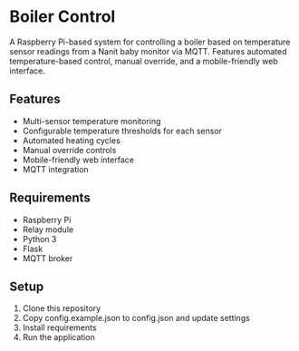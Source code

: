 # Boiler Control

A Raspberry Pi-based system for controlling a boiler based on temperature sensor readings from a Nanit baby monitor via MQTT. Features automated temperature-based control, manual override, and a mobile-friendly web interface.

## Features
- Multi-sensor temperature monitoring
- Configurable temperature thresholds for each sensor
- Automated heating cycles
- Manual override controls
- Mobile-friendly web interface
- MQTT integration

## Requirements
- Raspberry Pi
- Relay module
- Python 3
- Flask
- MQTT broker

## Setup
1. Clone this repository
2. Copy config.example.json to config.json and update settings
3. Install requirements
4. Run the application
